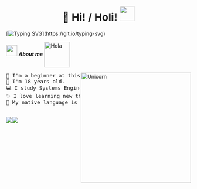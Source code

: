 <h1 align="center">🎀 Hi! / Holi! <img height="40" src="https://emoji.gg/assets/emoji/7333-parrotdance.gif"></h1>

 
[![Typing SVG](https://readme-typing-svg.herokuapp.com?color=FF3670&size=35&center=true&vCenter=true&width=1000&lines=Welcome+to+my+profile!&hearts;)](https://git.io/typing-svg)


<img src="https://media.giphy.com/media/ObNTw8Uzwy6KQ/giphy.gif" width="30px">&nbsp;***About me*** <img alt="Hola" height="70px" width="70px" align="center" src="https://c.tenor.com/fYg91qBpDdgAAAAi/bongo-cat-transparent.gif"></img><br>

<img align="right" width=300px alt="Unicorn" src="https://c.tenor.com/GN73MKBawZYAAAAi/busy-cute.gif" />


<pre>
💫 I'm a beginner at this, but no one is born knowing everything, right?
💜 I'm 18 years old.
💻 I study Systems Engineering.
✨ I love learning new things. 🤓☝🏻
🌸 My native language is Spanish, and I have some proficiency in English.


<a href=https://open.spotify.com/playlist/73KNyK0Rqmqv8J0wntXSAZ?si =3c962b2c521a4754&pt=3ccf61eaf253da2f6dac285f4631f6dd><img src = "https://img.shields.io/badge/Spotify-1ED760?style=for-the-badge&logo=spotify&logoColor=white" </a><a href=https://steamcommunity.com/id/Mizzu_mii=3c962b2c521a4754&pt=3ccf61eaf253da2f6dac285f4631f6dd><img src = "https://img.shields.io/badge/steam-%23000000.svg?style=for-the-badge&logo=steam&logoColor=white" </a>







